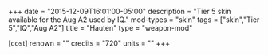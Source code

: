 +++
date = "2015-12-09T16:01:00-05:00"
description = "Tier 5 skin available for the Aug A2 used by IQ."
mod-types = "skin"
tags = ["skin","Tier 5","IQ","Aug A2"]
title = "Hauten"
type = "weapon-mod"

[cost]
  renown = ""
  credits = "720"
  units = ""
+++
